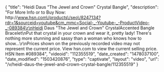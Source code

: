 {
    "title": "Heidi Daus \"The Jewel and Crown\" Crystal Bangle",
    "description": "For More Info or to Buy Now: http:\/\/www.hsn.com\/products\/seo\/8247134?rdr=1&sourceid=youtube&cm_mmc=Social-_-Youtube-_-ProductVideo-_-089384\r\nHeidi Daus \"The Jewel and Crown\" CrystalAccented Bangle Bracelet\nPut that crystal in your crown and wear it, pretty lady! There's nothing more stunning and sassy than a woman who knows how to show...\r\nPrices shown on the previously recorded video may not represent the current price.  View hsn.com to view the current selling price. HSN Item #089384",
    "videoid": "112355519",
    "date_created": "1478037100",
    "date_modified": "1503420876",
    "type": "captivate",
    "layout": "video",
    "url": "\/v\/heidi-daus-the-jewel-and-crown-crystal-bangle\/112355519"
}